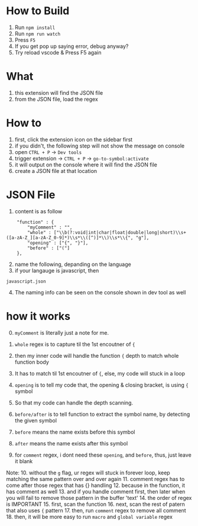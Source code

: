 # How to Build
1. Run `npm install`
2. Run `npm run watch`
3. Press `F5`
4. If you get pop up saying error, debug anyway?
5. Try reload vscode & Press F5 again

# What

1. this extension will find the JSON file
2. from the JSON file, load the regex

# How to
1. first, click the extension icon on the sidebar first
2. if you didn't, the following step will not show the message on console
3. open `CTRL + P` -> `Dev tools`
4. trigger extension -> `CTRL + P` -> `go-to-symbol:activate`
5. it will output on the console where it will find the JSON file
6. create a JSON file at that location

# JSON File
1. content is as follow
```
    "function" : {
        "myComment" : "",
        "whole" : ["\\b(?:void|int|char|float|double|long|short)\\s+([a-zA-Z_][a-zA-Z_0-9]*)\\s*\\([^)]*\\)\\s*\\{", "g"],
        "opening" : ["{", "}"],
        "before" : ["("]
    },
```
2. name the following, depanding on the language
3. if your langauge is javascript, then
```
javascript.json
```
4. The naming info can be seen on the console shown in dev tool as well

# how it works
0. `myComment` is literally just a note for me.
1. `whole` regex is to capture til the 1st encoutner of `{`
2. then my inner code will handle the function `{` depth to match whole function body
3. It has to match til 1st encoutner of `{`, else, my code will stuck in a loop

4. `opening` is to tell my code that, the opening & closing bracket, is using `{` symbol
5. So that my code can handle the depth scanning.
6. `before/after` is to tell function to extract the symbol name, by detecting the given symbol
7. `before` means the name exists before this symbol
8. `after` means the name exists after this symbol

9. for `comment` regex, i dont need these `opening`, and `before`, thus, just leave it blank

Note:
10. without the `g` flag, ur regex will stuck in forever loop, keep matching the same pattern over and over again
11. comment regex has to come after those regex that has {} handling
12. because in the function, it has comment as well
13. and if you handle comment first, then later when you will fail to remove those pattern in the buffer 'text'
14. the order of regex is IMPORTANT
15. first, scan the function
16. next, scan the rest of patern that also uses `{` pattern
17. then, run `comment` regex to remove all comment
18. then, it will be more easy to run `macro` and `global variable`  regex
